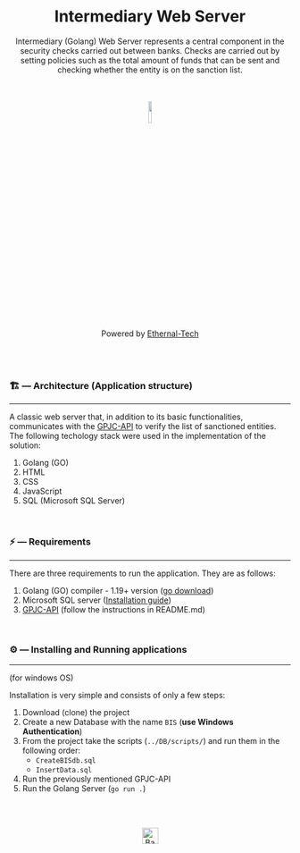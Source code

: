 <div align='center'>
  <h1>Intermediary Web Server</h1>
  <p>
    Intermediary (Golang) Web Server represents a central component in the security checks carried out between banks. Checks are carried out by setting policies such as the total amount of funds that can be sent and checking whether the entity is on the sanction list.
  </p>
</div>

</br>
</br>

<div align='center'>
  <img src='https://ethernal.tech/static/media/ethernal.e8296ae3d14edef13517cc8beed9ad35.svg' width='10%' />
</div>

</br>

<div align='center'>
  Powered by <a href='https://ethernal.tech/'>Ethernal-Tech</a>
</div>

</br>
</br>
</br>

### 🏗 — Architecture (Application structure)
___
                                           
A classic web server that, in addition to its basic functionalities, communicates with the [GPJC-API](https://github.com/Ethernal-Tech/gpjc-api) to verify the list of sanctioned entities. The following techology stack were used in the implementation of the solution:
1. Golang (GO)
2. HTML
3. CSS
4. JavaScript
5. SQL (Microsoft SQL Server)

<br/>

### ⚡ — Requirements
___

There are three requirements to run the application. They are as follows:
1. Golang (GO) compiler - 1.19+ version (<a href='https://go.dev/doc/install'>go download</a>)
2. Microsoft SQL server (<a href='https://learn.microsoft.com/en-us/sql/database-engine/install-windows/install-sql-server?view=sql-server-ver16'>Installation guide</a>)
3. <a href='https://github.com/Ethernal-Tech/gpjc-api'>GPJC-API</a> (follow the instructions in README.md)

<br/>

### ⚙ — Installing and Running applications
___

(for windows OS)

Installation is very simple and consists of only a few steps:
1. Download (clone) the project
2. Create a new Database with the name  `BIS` (**use Windows Authentication**)
3. From the project take the scripts (`../DB/scripts/`) and run them in the following order:
   - `CreateBISdb.sql`
   - `InsertData.sql`
4. Run the previously mentioned GPJC-API
5. Run the Golang Server (`go run .`)

<br/>
<br/>

<p align="center"><a href="https://github.com/Ethernal-Tech/bis#"><img src="http://randojs.com/images/backToTopButtonTransparentBackground.png" alt="Back to top" height="29"/></a></p>
